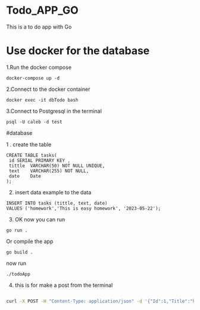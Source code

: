 # Todo_APP_GO
This is a to do app  with Go 


# Use docker for the database
1.Run the docker compose 
```shell
docker-compose up -d 
```
2.Connect to the docker container

```shell
docker exec -it dbTodo bash 
```

3.Connect to Postgresql in the terminal 

```shell
psql -U caleb -d test 
```

#database 

1 . create the table 
```shell
CREATE TABLE tasks(
 id SERIAL PRIMARY KEY ,
 tittle  VARCHAR(50) NOT NULL UNIQUE,
 text    VARCHAR(255) NOT NULL,
 date    Date
);

```

2. insert data example to the data 
```shell 
INSERT INTO tasks (tittle, text, date)
VALUES ('homework','This is easy homework', '2023-05-22');
```
3. OK now you can run 

```shell 
go run .
```
Or compile the app
```shell
go build .
```
now run 
```shell 
./todoApp 
```


4. this is for make a post from the terminal 

```bash

curl -X POST -H "Content-Type: application/json" -d '{"Id":1,"Title":"homework","Text":"the Homework","Date":"2023-05-22T00:00:00Z"}' http://localhost:8000/task

```
